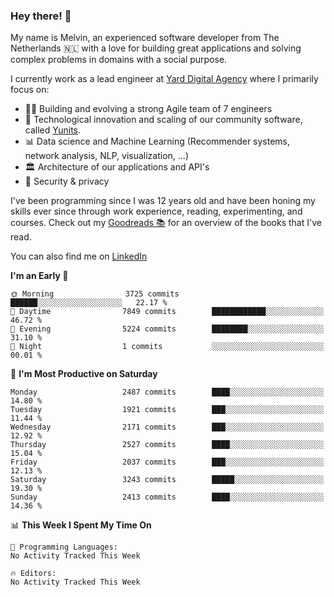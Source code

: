 ### Hey there! 👋

My name is Melvin, an experienced software developer from The Netherlands 🇳🇱 with a love for building great applications and solving complex problems in domains with a social purpose. 

I currently work as a lead engineer at [Yard Digital Agency](https://github.com/yardinternet) where I primarily focus on:

* 👏🏼 Building and evolving a strong Agile team of 7 engineers
* 🚀 Technological innovation and scaling of our community software, called [Yunits](https://www.yunits.com/).
* 📊 Data science and Machine Learning (Recommender systems, network analysis, NLP, visualization, ...)
* 🏛 Architecture of our applications and API's
* 🔐 Security & privacy

I've been programming since I was 12 years old and have been honing my skills ever since through work experience, reading, experimenting, and courses.
Check out my [Goodreads 📚](https://goodreads.com/melvinkoopmans) for an overview of the books that I've read. 

You can also find me on [LinkedIn](https://www.linkedin.com/in/melvinkoopmans)

<!--START_SECTION:waka-->
**I'm an Early 🐤** 

```text
🌞 Morning                3725 commits        ██████░░░░░░░░░░░░░░░░░░░   22.17 % 
🌆 Daytime                7849 commits        ████████████░░░░░░░░░░░░░   46.72 % 
🌃 Evening                5224 commits        ████████░░░░░░░░░░░░░░░░░   31.10 % 
🌙 Night                  1 commits           ░░░░░░░░░░░░░░░░░░░░░░░░░   00.01 % 
```
📅 **I'm Most Productive on Saturday** 

```text
Monday                   2487 commits        ████░░░░░░░░░░░░░░░░░░░░░   14.80 % 
Tuesday                  1921 commits        ███░░░░░░░░░░░░░░░░░░░░░░   11.44 % 
Wednesday                2171 commits        ███░░░░░░░░░░░░░░░░░░░░░░   12.92 % 
Thursday                 2527 commits        ████░░░░░░░░░░░░░░░░░░░░░   15.04 % 
Friday                   2037 commits        ███░░░░░░░░░░░░░░░░░░░░░░   12.13 % 
Saturday                 3243 commits        █████░░░░░░░░░░░░░░░░░░░░   19.30 % 
Sunday                   2413 commits        ████░░░░░░░░░░░░░░░░░░░░░   14.36 % 
```


📊 **This Week I Spent My Time On** 

```text
💬 Programming Languages: 
No Activity Tracked This Week

🔥 Editors: 
No Activity Tracked This Week
```


<!--END_SECTION:waka-->
